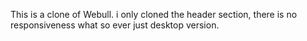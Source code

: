 This is a clone of Webull. i only cloned the header section, there is no responsiveness what so ever just desktop version.
